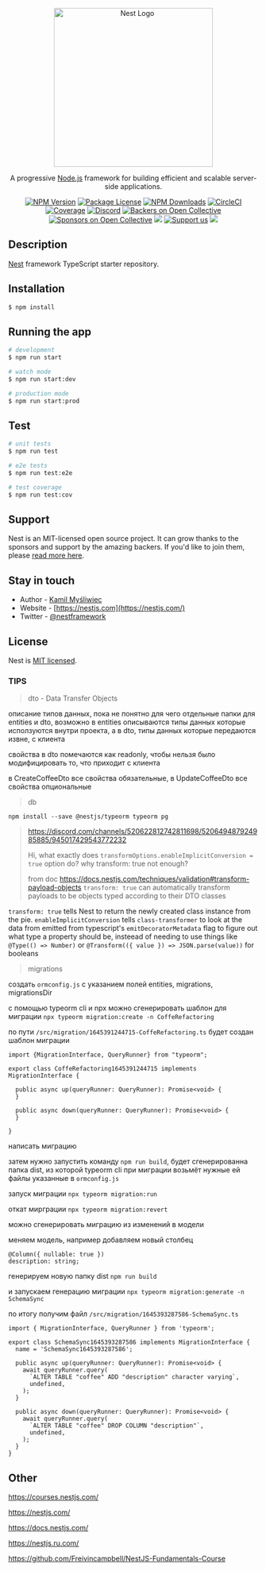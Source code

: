 <p align="center">
  <a href="http://nestjs.com/" target="blank"><img src="https://nestjs.com/img/logo_text.svg" width="320" alt="Nest Logo" /></a>
</p>

[circleci-image]: https://img.shields.io/circleci/build/github/nestjs/nest/master?token=abc123def456
[circleci-url]: https://circleci.com/gh/nestjs/nest

  <p align="center">A progressive <a href="http://nodejs.org" target="_blank">Node.js</a> framework for building efficient and scalable server-side applications.</p>
    <p align="center">
<a href="https://www.npmjs.com/~nestjscore" target="_blank"><img src="https://img.shields.io/npm/v/@nestjs/core.svg" alt="NPM Version" /></a>
<a href="https://www.npmjs.com/~nestjscore" target="_blank"><img src="https://img.shields.io/npm/l/@nestjs/core.svg" alt="Package License" /></a>
<a href="https://www.npmjs.com/~nestjscore" target="_blank"><img src="https://img.shields.io/npm/dm/@nestjs/common.svg" alt="NPM Downloads" /></a>
<a href="https://circleci.com/gh/nestjs/nest" target="_blank"><img src="https://img.shields.io/circleci/build/github/nestjs/nest/master" alt="CircleCI" /></a>
<a href="https://coveralls.io/github/nestjs/nest?branch=master" target="_blank"><img src="https://coveralls.io/repos/github/nestjs/nest/badge.svg?branch=master#9" alt="Coverage" /></a>
<a href="https://discord.gg/G7Qnnhy" target="_blank"><img src="https://img.shields.io/badge/discord-online-brightgreen.svg" alt="Discord"/></a>
<a href="https://opencollective.com/nest#backer" target="_blank"><img src="https://opencollective.com/nest/backers/badge.svg" alt="Backers on Open Collective" /></a>
<a href="https://opencollective.com/nest#sponsor" target="_blank"><img src="https://opencollective.com/nest/sponsors/badge.svg" alt="Sponsors on Open Collective" /></a>
  <a href="https://paypal.me/kamilmysliwiec" target="_blank"><img src="https://img.shields.io/badge/Donate-PayPal-ff3f59.svg"/></a>
    <a href="https://opencollective.com/nest#sponsor"  target="_blank"><img src="https://img.shields.io/badge/Support%20us-Open%20Collective-41B883.svg" alt="Support us"></a>
  <a href="https://twitter.com/nestframework" target="_blank"><img src="https://img.shields.io/twitter/follow/nestframework.svg?style=social&label=Follow"></a>
</p>
  <!--[![Backers on Open Collective](https://opencollective.com/nest/backers/badge.svg)](https://opencollective.com/nest#backer)
  [![Sponsors on Open Collective](https://opencollective.com/nest/sponsors/badge.svg)](https://opencollective.com/nest#sponsor)-->

## Description

[Nest](https://github.com/nestjs/nest) framework TypeScript starter repository.

## Installation

```bash
$ npm install
```

## Running the app

```bash
# development
$ npm run start

# watch mode
$ npm run start:dev

# production mode
$ npm run start:prod
```

## Test

```bash
# unit tests
$ npm run test

# e2e tests
$ npm run test:e2e

# test coverage
$ npm run test:cov
```

## Support

Nest is an MIT-licensed open source project. It can grow thanks to the sponsors and support by the amazing backers. If you'd like to join them, please [read more here](https://docs.nestjs.com/support).

## Stay in touch

- Author - [Kamil Myśliwiec](https://kamilmysliwiec.com)
- Website - [https://nestjs.com](https://nestjs.com/)
- Twitter - [@nestframework](https://twitter.com/nestframework)

## License

Nest is [MIT licensed](LICENSE).




### TIPS

> dto - Data Transfer Objects

описание типов данных, пока не понятно для чего отдельные папки для entities и dto, возможно в entities описываются типы данных которые исползуются внутри проекта, а в dto, типы данных которые передаются извне, с клиента

свойства в dto помечаются как readonly, чтобы нельзя было модифицировать то, что приходит с клиента

в CreateCoffeeDto все свойства обязательные, в UpdateCoffeeDto все свойства опциональные

> db

`npm install --save @nestjs/typeorm typeorm pg`

> https://discord.com/channels/520622812742811698/520649487924985885/945017429543772232
>
> Hi, what exactly does `transformOptions.enableImplicitConversion = true` option do?
> why transform: true not enough?
>
> from doc https://docs.nestjs.com/techniques/validation#transform-payload-objects
> `transform: true` can automatically transform payloads to be objects typed according to their DTO classes

`transform: true` tells Nest to return the newly created class instance from the pie. `enableImplicitConversion` tells `class-transformer` to look at the data from emitted from typescript's `emitDecoratorMetadata` flag to figure out what type a property should be, insteead of needing to use things like `@Type(() => Number)` or `@Transform(({ value }) => JSON.parse(value))` for booleans

> migrations

создать `ormconfig.js` с указанием полей entities, migrations, migrationsDir

с помощью typeorm cli и npx можно сгенерировать шаблон для миграции `npx typeorm migration:create -n CoffeRefactoring`

по пути `/src/migration/1645391244715-CoffeRefactoring.ts` будет создан шаблон миграции

```
import {MigrationInterface, QueryRunner} from "typeorm";

export class CoffeRefactoring1645391244715 implements MigrationInterface {

  public async up(queryRunner: QueryRunner): Promise<void> {
  }

  public async down(queryRunner: QueryRunner): Promise<void> {
  }

}
```

написать миграцию

затем нужно запустить команду `npm run build`, будет сгенерированна папка dist, из которой typeorm cli при миграции возьмёт нужные ей файлы указанные в `ormconfig.js`

запуск миграции `npx typeorm migration:run`

откат мирграции `npx typeorm migration:revert`


можно сгенерировать миграцию из изменений в модели

меняем модель, например добавляем новый столбец

```
@Column({ nullable: true })
description: string;
```

генерируем новую папку dist `npm run build`

и запускаем генерацию миграции `npx typeorm migration:generate -n SchemaSync`

по итогу получим файл `/src/migration/1645393287586-SchemaSync.ts`

```
import { MigrationInterface, QueryRunner } from 'typeorm';

export class SchemaSync1645393287586 implements MigrationInterface {
  name = 'SchemaSync1645393287586';

  public async up(queryRunner: QueryRunner): Promise<void> {
    await queryRunner.query(
      `ALTER TABLE "coffee" ADD "description" character varying`,
      undefined,
    );
  }

  public async down(queryRunner: QueryRunner): Promise<void> {
    await queryRunner.query(
      `ALTER TABLE "coffee" DROP COLUMN "description"`,
      undefined,
    );
  }
}
```

## Other

https://courses.nestjs.com/

https://nestjs.com/

https://docs.nestjs.com/

https://nestjs.ru.com/

https://github.com/Freivincampbell/NestJS-Fundamentals-Course
